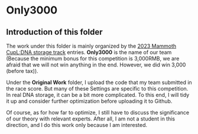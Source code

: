 # Only3000

## Introduction of this folder
The work under this folder is mainly organized by the [2023 Mammoth CupL:DNA storage track](https://micos.cngb.org/zh-hans/) entries. __Only3000__ is the name of our team \(Because the minimum bonus for this competition is 3,000RMB, we are afraid that we will not win anything in the end. However, we did win 3,000 \(before tax\)\).  

Under the __Original Work__ folder, I upload the code that my team submitted in the race score. But many of these Settings are specific to this competition. In real DNA storage, it can be a bit more complicated. To this end, I will tidy it up and consider further optimization before uploading it to Github.   

Of course, as for how far to optimize, I still have to discuss the significance of our theory with relevant experts. After all, I am not a student in this direction, and I do this work only because I am interested.
